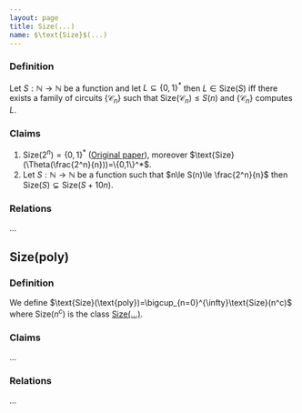 ```yaml
---
layout: page
title: Size(...)
name: $\text{Size}$(...)
---
```


### Definition

Let $S : \mathbb{N} \to \mathbb{N}$  be a function and let $L\subseteq \{0, 1\}^*$ then $L\in \text{Size}(S)$  iff there exists a family of circuits $\{\mathcal{C}_n\}$ such that $\text{Size}(\mathcal{C}_n) \le S(n)$ and $\{\mathcal{C}_n\}$ computes $L$.

### Claims

1. $\text{Size}(2^n) = \{0, 1\}^*$ ([Original paper](https://ia800405.us.archive.org/6/items/bstj28-1-59/bstj28-1-59.pdf)), moreover $\text{Size}(\Theta(\frac{2^n}{n}))=\{0,1\}^*$.
2. Let $S:\mathbb{N}\to\mathbb{N}$  be a function such that $n\le S(n)\le \frac{2^n}{n}$ then $\text{Size}(S)\subsetneq\text{Size}(S + 10n)$.

### Relations

...

## Size(poly)

### Definition

We define $\text{Size}(\text{poly})=\bigcup_{n=0}^{\infty}\text{Size}(n^c)$ where $\text{Size}(n^c)$ is the class [Size(...)](Size(...).md#Definition).

### Claims

...

### Relations

...